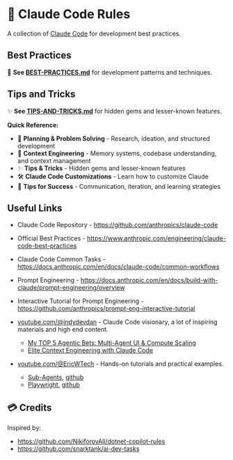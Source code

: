 # 🤖 Claude Code Rules

A collection of [Claude Code](https://docs.anthropic.com/en/docs/claude-code/overview) for development best practices.

## Best Practices

📖 **See [BEST-PRACTICES.md](./BEST-PRACTICES.md)** for development patterns and techniques.

## Tips and Tricks

✨ **See [TIPS-AND-TRICKS.md](./TIPS-AND-TRICKS.md)** for hidden gems and lesser-known features.

**Quick Reference:**

- 📝 **Planning & Problem Solving** - Research, ideation, and structured development
- 🧠 **Context Engineering** - Memory systems, codebase understanding, and context management
- ✨ **Tips & Tricks** - Hidden gems and lesser-known features
- 🛠 **Claude Code Customizations** - Learn how to customize Claude
- 🎯 **Tips for Success** - Communication, iteration, and learning strategies

## Useful Links

* Claude Code Repository - <https://github.com/anthropics/claude-code>
* Official Best Practices - <https://www.anthropic.com/engineering/claude-code-best-practices>
* Claude Code Common Tasks - <https://docs.anthropic.com/en/docs/claude-code/common-workflows>
* Prompt Engineering - <https://docs.anthropic.com/en/docs/build-with-claude/prompt-engineering/overview>
* Interactive Tutorial for Prompt Engineering - <https://github.com/anthropics/prompt-eng-interactive-tutorial>

* [youtube.com/@indydevdan](https://www.youtube.com/@indydevdan) - Claude Code visionary, a lot of inspiring materials and high end content.
    - [My TOP 5 Agentic Bets: Multi-Agent UI & Compute Scaling ](https://www.youtube.com/watch?v=d3rtOcwnqz0)
    - [Elite Context Engineering with Claude Code](https://www.youtube.com/watch?v=Kf5-HWJPTIE)

* [youtube.com/@EricWTech](https://www.youtube.com/@EricWTech) - Hands-on tutorials and practical examples.
    - [Sub-Agents](https://www.youtube.com/watch?v=aK3dky0zpj0&ab_channel=EricTech), [github](https://github.com/EricTechPro/fitbox/blob/main/.claude/agents/shadcn-component-researcher.md)
    - [Playwright](https://www.youtube.com/watch?v=NjOqPbUecC4&ab_channel=EricTech), [github](https://github.com/EricTechPro/match-me/commit/231e5fa52d32e9c0c4df9ea58d3d80fcbd118766)

## 💳 Credits

Inspired by:
- <https://github.com/NikiforovAll/dotnet-copilot-rules>
- <https://github.com/snarktank/ai-dev-tasks>
